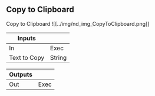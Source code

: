 ## Copy to Clipboard
Copy to Clipboard
![[../img/nd_img_CopyToClipboard.png]]

|Inputs||
|--|--|
| In | Exec |
| Text to Copy | String |

|Outputs||
|--|--|
| Out | Exec |
